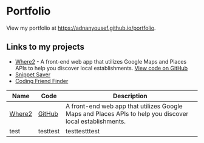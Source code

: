 # Portfolio
View my portfolio at https://adnanyousef.github.io/portfolio.

## Links to my projects
- [Where2](https://adnanyousef.github.io/Where2) - A front-end web app that utilizes Google Maps and Places APIs to help you discover local establishments. [View code on GitHub](https://www.github.com/adnanyousef/Where2)
- [Snippet Saver](https://snippet-web.herokuapp.com/)
- [Coding Friend Finder](https://hidden-earth-46755.herokuapp.com/)

|Name|Code|Description|
|----|----|-----------|
|[Where2](https://adnanyousef.github.io/Where2)|[GitHub](https://www.github.com/adnanyousef/Where2)|A front-end web app that utilizes Google Maps and Places APIs to help you discover local establishments.|
|test|testtest|testtestttest|
